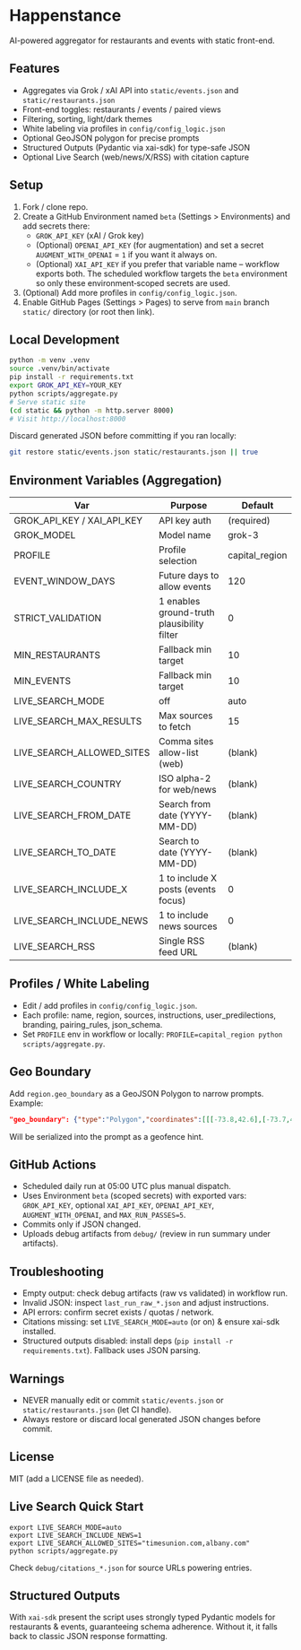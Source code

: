 # Happenstance

AI-powered aggregator for restaurants and events with static front-end.

## Features
- Aggregates via Grok / xAI API into `static/events.json` and `static/restaurants.json`
- Front-end toggles: restaurants / events / paired views
- Filtering, sorting, light/dark themes
- White labeling via profiles in `config/config_logic.json`
- Optional GeoJSON polygon for precise prompts
 - Structured Outputs (Pydantic via xai-sdk) for type-safe JSON
 - Optional Live Search (web/news/X/RSS) with citation capture

## Setup
1. Fork / clone repo.
2. Create a GitHub Environment named `beta` (Settings > Environments) and add secrets there:
	- `GROK_API_KEY` (xAI / Grok key)
	- (Optional) `OPENAI_API_KEY` (for augmentation) and set a secret `AUGMENT_WITH_OPENAI` = `1` if you want it always on.
	- (Optional) `XAI_API_KEY` if you prefer that variable name – workflow exports both.
	The scheduled workflow targets the `beta` environment so only these environment‑scoped secrets are used.
3. (Optional) Add more profiles in `config/config_logic.json`.
4. Enable GitHub Pages (Settings > Pages) to serve from `main` branch `static/` directory (or root then link).

## Local Development
```bash
python -m venv .venv
source .venv/bin/activate
pip install -r requirements.txt
export GROK_API_KEY=YOUR_KEY
python scripts/aggregate.py
# Serve static site
(cd static && python -m http.server 8000)
# Visit http://localhost:8000
```
Discard generated JSON before committing if you ran locally:
```bash
git restore static/events.json static/restaurants.json || true
```

## Environment Variables (Aggregation)
| Var | Purpose | Default |
|-----|---------|---------|
| GROK_API_KEY / XAI_API_KEY | API key auth | (required) |
| GROK_MODEL | Model name | grok-3 |
| PROFILE | Profile selection | capital_region |
| EVENT_WINDOW_DAYS | Future days to allow events | 120 |
| STRICT_VALIDATION | 1 enables ground-truth plausibility filter | 0 |
| MIN_RESTAURANTS | Fallback min target | 10 |
| MIN_EVENTS | Fallback min target | 10 |
| LIVE_SEARCH_MODE | off|auto|on to enable live search | off |
| LIVE_SEARCH_MAX_RESULTS | Max sources to fetch | 15 |
| LIVE_SEARCH_ALLOWED_SITES | Comma sites allow-list (web) | (blank) |
| LIVE_SEARCH_COUNTRY | ISO alpha-2 for web/news | (blank) |
| LIVE_SEARCH_FROM_DATE | Search from date (YYYY-MM-DD) | (blank) |
| LIVE_SEARCH_TO_DATE | Search to date (YYYY-MM-DD) | (blank) |
| LIVE_SEARCH_INCLUDE_X | 1 to include X posts (events focus) | 0 |
| LIVE_SEARCH_INCLUDE_NEWS | 1 to include news sources | 0 |
| LIVE_SEARCH_RSS | Single RSS feed URL | (blank) |

## Profiles / White Labeling
- Edit / add profiles in `config/config_logic.json`.
- Each profile: name, region, sources, instructions, user_predilections, branding, pairing_rules, json_schema.
- Set `PROFILE` env in workflow or locally: `PROFILE=capital_region python scripts/aggregate.py`.

## Geo Boundary
Add `region.geo_boundary` as a GeoJSON Polygon to narrow prompts. Example:
```json
"geo_boundary": {"type":"Polygon","coordinates":[[[-73.8,42.6],[-73.7,42.6],[-73.7,42.7],[-73.8,42.7],[-73.8,42.6]]]} 
```
Will be serialized into the prompt as a geofence hint.

## GitHub Actions
- Scheduled daily run at 05:00 UTC plus manual dispatch.
- Uses Environment `beta` (scoped secrets) with exported vars: `GROK_API_KEY`, optional `XAI_API_KEY`, `OPENAI_API_KEY`, `AUGMENT_WITH_OPENAI`, and `MAX_RUN_PASSES=5`.
- Commits only if JSON changed.
- Uploads debug artifacts from `debug/` (review in run summary under artifacts).

## Troubleshooting
- Empty output: check debug artifacts (raw vs validated) in workflow run.
- Invalid JSON: inspect `last_run_raw_*.json` and adjust instructions.
- API errors: confirm secret exists / quotas / network.
- Citations missing: set `LIVE_SEARCH_MODE=auto` (or on) & ensure xai-sdk installed.
- Structured outputs disabled: install deps (`pip install -r requirements.txt`). Fallback uses JSON parsing.

## Warnings
- NEVER manually edit or commit `static/events.json` or `static/restaurants.json` (let CI handle).
- Always restore or discard local generated JSON changes before commit.

## License
MIT (add a LICENSE file as needed).

## Live Search Quick Start
```
export LIVE_SEARCH_MODE=auto
export LIVE_SEARCH_INCLUDE_NEWS=1
export LIVE_SEARCH_ALLOWED_SITES="timesunion.com,albany.com"
python scripts/aggregate.py
```
Check `debug/citations_*.json` for source URLs powering entries.

## Structured Outputs
With `xai-sdk` present the script uses strongly typed Pydantic models for restaurants & events, guaranteeing schema adherence. Without it, it falls back to classic JSON response formatting.
